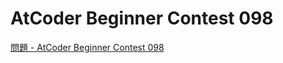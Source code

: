 AtCoder Beginner Contest 098
===

[問題 - AtCoder Beginner Contest 098](https://atcoder.jp/contests/abc098/tasks)
